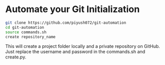# Automate your Git Initialization

```bash
git clone https://github.com/piyush072/git-automation
cd git-automation
source commands.sh
create repository_name
```

This will create a project folder locally and a private repository on GitHub. Just replace the username and password in the commands.sh and create.py.
